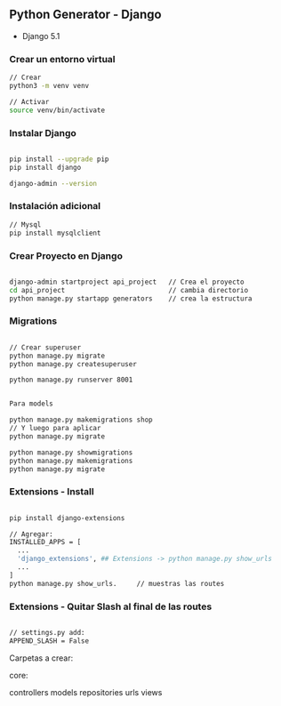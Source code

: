 ## Python Generator - Django

- Django 5.1


### Crear un entorno virtual

```sh
// Crear
python3 -m venv venv

// Activar
source venv/bin/activate

```


### Instalar Django

```sh

pip install --upgrade pip
pip install django

django-admin --version

```



### Instalación adicional

```sh
// Mysql
pip install mysqlclient


```



### Crear Proyecto en Django

```sh

django-admin startproject api_project   // Crea el proyecto
cd api_project                          // cambia directorio
python manage.py startapp generators    // crea la estructura

```


### Migrations

```sh

// Crear superuser
python manage.py migrate
python manage.py createsuperuser

python manage.py runserver 8001


Para models

python manage.py makemigrations shop
// Y luego para aplicar
python manage.py migrate

python manage.py showmigrations
python manage.py makemigrations
python manage.py migrate


```

### Extensions - Install

```sh

pip install django-extensions

// Agregar:
INSTALLED_APPS = [
  ...
  'django_extensions', ## Extensions -> python manage.py show_urls
  ...
]
python manage.py show_urls.     // muestras las routes

```

### Extensions - Quitar Slash al final de las routes

```sh

// settings.py add:
APPEND_SLASH = False

```



Carpetas a crear:

core:

controllers
models
repositories
urls
views


